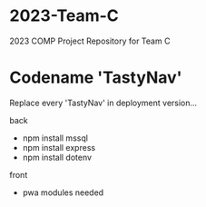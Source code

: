 # 2023-Team-C
2023 COMP Project Repository for Team C

# Codename 'TastyNav'
Replace every 'TastyNav' in deployment version...

back
- npm install mssql
- npm install express
- npm install dotenv

front
- pwa modules needed
